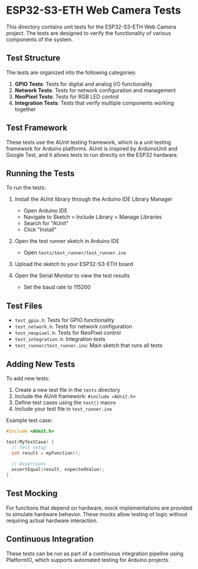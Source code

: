 # ESP32-S3-ETH Web Camera Tests

This directory contains unit tests for the ESP32-S3-ETH Web Camera project. The tests are designed to verify the functionality of various components of the system.

## Test Structure

The tests are organized into the following categories:

1. **GPIO Tests**: Tests for digital and analog I/O functionality
2. **Network Tests**: Tests for network configuration and management
3. **NeoPixel Tests**: Tests for RGB LED control
4. **Integration Tests**: Tests that verify multiple components working together

## Test Framework

These tests use the AUnit testing framework, which is a unit testing framework for Arduino platforms. AUnit is inspired by ArduinoUnit and Google Test, and it allows tests to run directly on the ESP32 hardware.

## Running the Tests

To run the tests:

1. Install the AUnit library through the Arduino IDE Library Manager
   - Open Arduino IDE
   - Navigate to Sketch > Include Library > Manage Libraries
   - Search for "AUnit"
   - Click "Install"

2. Open the test runner sketch in Arduino IDE
   - Open `tests/test_runner/test_runner.ino`

3. Upload the sketch to your ESP32-S3-ETH board

4. Open the Serial Monitor to view the test results
   - Set the baud rate to 115200

## Test Files

- `test_gpio.h`: Tests for GPIO functionality
- `test_network.h`: Tests for network configuration
- `test_neopixel.h`: Tests for NeoPixel control
- `test_integration.h`: Integration tests
- `test_runner/test_runner.ino`: Main sketch that runs all tests

## Adding New Tests

To add new tests:

1. Create a new test file in the `tests` directory
2. Include the AUnit framework: `#include <AUnit.h>`
3. Define test cases using the `test()` macro
4. Include your test file in `test_runner.ino`

Example test case:

```cpp
#include <AUnit.h>

test(MyTestCase) {
  // Test setup
  int result = myFunction();
  
  // Assertions
  assertEqual(result, expectedValue);
}
```

## Test Mocking

For functions that depend on hardware, mock implementations are provided to simulate hardware behavior. These mocks allow testing of logic without requiring actual hardware interaction.

## Continuous Integration

These tests can be run as part of a continuous integration pipeline using PlatformIO, which supports automated testing for Arduino projects.
